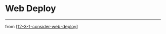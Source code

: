 # Web Deploy

---
from [[12-3-1-consider-web-deploy]]

[//begin]: # "Autogenerated link references for markdown compatibility"
[12-3-1-consider-web-deploy]: 12-3-1-consider-web-deploy.md "Web Deploy"
[//end]: # "Autogenerated link references"